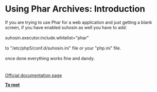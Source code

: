 # Using Phar Archives: Introduction




<div class="phpcode"><span class="html">
If you are trying to use Phar for a web application and just getting a blank screen, if you have enabled suhosin as well you have to add:<br><br>suhosin.executor.include.whitelist=&quot;phar&quot;<br><br>to &quot;/etc/php5/conf.d/suhosin.ini&quot; file or your &quot;php.ini&quot; file.<br><br>once done everything works fine and dandy.</span>
</div>
  

#

[Official documentation page](https://www.php.net/manual/en/phar.using.intro.php)

**[To root](/README.md)**